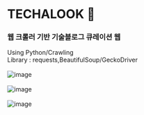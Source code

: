 # TECHALOOK 👀
### 웹 크롤러 기반 기술블로그 큐레이션 웹
Using Python/Crawling
<br>
Library : requests,BeautifulSoup/GeckoDriver
<br><br>
![image](https://user-images.githubusercontent.com/18044058/109149615-28a5ce80-77ab-11eb-8623-3eaabb46ce8f.png)
<br><br>
![image](https://user-images.githubusercontent.com/18044058/109149675-3c513500-77ab-11eb-9f6b-bab95468a65d.png)
<br><br>
![image](https://user-images.githubusercontent.com/18044058/109149736-52f78c00-77ab-11eb-8af9-2df6349d8419.png)
